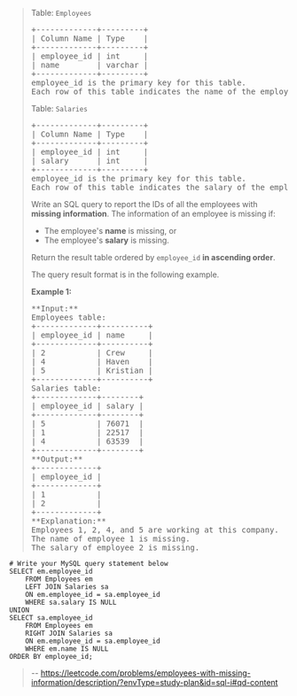 > Table: `Employees`
> 
> <pre>+-------------+---------+
> | Column Name | Type    |
> +-------------+---------+
> | employee_id | int     |
> | name        | varchar |
> +-------------+---------+
> employee_id is the primary key for this table.
> Each row of this table indicates the name of the employee whose ID is employee_id.
> </pre>
> 
> Table: `Salaries`
> 
> <pre>+-------------+---------+
> | Column Name | Type    |
> +-------------+---------+
> | employee_id | int     |
> | salary      | int     |
> +-------------+---------+
> employee_id is the primary key for this table.
> Each row of this table indicates the salary of the employee whose ID is employee_id.
> </pre>
> 
> Write an SQL query to report the IDs of all the employees with **missing information**. The information of an employee is missing if:
> 
> *   The employee's **name** is missing, or
> *   The employee's **salary** is missing.
> 
> Return the result table ordered by `employee_id` **in ascending order**.
> 
> The query result format is in the following example.
> 
> **Example 1:**
> 
> <pre>**Input:** 
> Employees table:
> +-------------+----------+
> | employee_id | name     |
> +-------------+----------+
> | 2           | Crew     |
> | 4           | Haven    |
> | 5           | Kristian |
> +-------------+----------+
> Salaries table:
> +-------------+--------+
> | employee_id | salary |
> +-------------+--------+
> | 5           | 76071  |
> | 1           | 22517  |
> | 4           | 63539  |
> +-------------+--------+
> **Output:** 
> +-------------+
> | employee_id |
> +-------------+
> | 1           |
> | 2           |
> +-------------+
> **Explanation:** 
> Employees 1, 2, 4, and 5 are working at this company.
> The name of employee 1 is missing.
> The salary of employee 2 is missing.</pre>
```
# Write your MySQL query statement below
SELECT em.employee_id
    FROM Employees em 
    LEFT JOIN Salaries sa
    ON em.employee_id = sa.employee_id
    WHERE sa.salary IS NULL
UNION
SELECT sa.employee_id
    FROM Employees em 
    RIGHT JOIN Salaries sa
    ON em.employee_id = sa.employee_id
    WHERE em.name IS NULL
ORDER BY employee_id;
```
>
> -- https://leetcode.com/problems/employees-with-missing-information/description/?envType=study-plan&id=sql-i#qd-content
